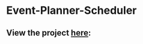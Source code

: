 # Event-Planner-Scheduler

## View the project [here](https://team-aptiv-project.herokuapp.com/):  
